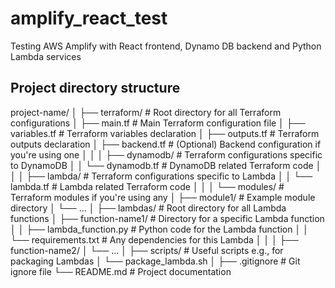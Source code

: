 # amplify_react_test
Testing AWS Amplify with React frontend, Dynamo DB backend and Python Lambda services

## Project directory structure

project-name/
│
├── terraform/                      # Root directory for all Terraform configurations
│   ├── main.tf                     # Main Terraform configuration file
│   ├── variables.tf                # Terraform variables declaration
│   ├── outputs.tf                  # Terraform outputs declaration
│   ├── backend.tf                  # (Optional) Backend configuration if you're using one
│   │
│   ├── dynamodb/                   # Terraform configurations specific to DynamoDB
│   │   └── dynamodb.tf             # DynamoDB related Terraform code
│   │
│   ├── lambda/                     # Terraform configurations specific to Lambda
│   │   └── lambda.tf               # Lambda related Terraform code
│   │
│   └── modules/                    # Terraform modules if you're using any
│       ├── module1/                # Example module directory
│       └── ...
│
├── lambdas/                       # Root directory for all Lambda functions
│   ├── function-name1/             # Directory for a specific Lambda function
│   │   ├── lambda_function.py      # Python code for the Lambda function
│   │   └── requirements.txt        # Any dependencies for this Lambda
│   │
│   ├── function-name2/
│   └── ...
│
├── scripts/                       # Useful scripts e.g., for packaging Lambdas
│   └── package_lambda.sh
│
├── .gitignore                     # Git ignore file
└── README.md                      # Project documentation

